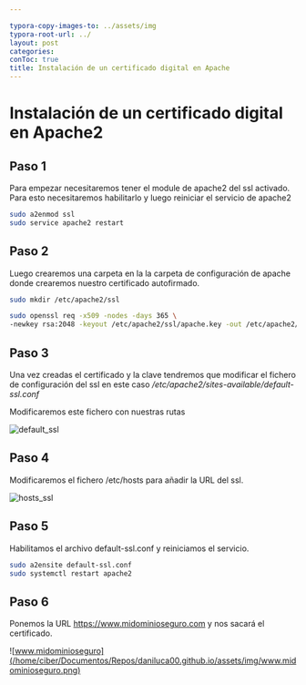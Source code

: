 ```yaml
---

typora-copy-images-to: ../assets/img
typora-root-url: ../
layout: post
categories:
conToc: true
title: Instalación de un certificado digital en Apache
---
```


# Instalación de un certificado digital en Apache2



## Paso 1

Para empezar necesitaremos tener el module de apache2 del ssl activado. Para esto necesitaremos habilitarlo y luego reiniciar el servicio de apache2



```bash
sudo a2enmod ssl
sudo service apache2 restart
```




## Paso 2

Luego crearemos una carpeta en la la carpeta de configuración de apache donde crearemos nuestro certificado autofirmado.
```bash
sudo mkdir /etc/apache2/ssl

```


```bash
sudo openssl req -x509 -nodes -days 365 \ 
-newkey rsa:2048 -keyout /etc/apache2/ssl/apache.key -out /etc/apache2/ssl/apache.crt
```







## Paso 3

Una vez creadas el certificado y la clave tendremos que modificar el fichero de configuración del ssl en este caso */etc/apache2/sites-available/default-ssl.conf*

Modificaremos este fichero con nuestras rutas 



![default_ssl](/home/ciber/Documentos/Repos/daniluca00.github.io/assets/img/default_ssl.png)





## Paso 4

Modificaremos el fichero /etc/hosts para añadir la URL del ssl.

![hosts_ssl](/home/ciber/Documentos/Repos/daniluca00.github.io/assets/img/hosts_ssl.png)

## Paso 5

Habilitamos el archivo default-ssl.conf y reiniciamos el servicio.

```bash
sudo a2ensite default-ssl.conf
sudo systemctl restart apache2
```



## Paso 6

Ponemos la URL https://www.midominioseguro.com y nos sacará el certificado. 



![www.midominioseguro](/home/ciber/Documentos/Repos/daniluca00.github.io/assets/img/www.midominioseguro.png)



